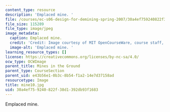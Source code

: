 ```yaml
---
content_type: resource
description: 'Emplaced mine. '
file: /courses/ec-s06-design-for-demining-spring-2007/30a4ef759240822f38d1392db93f1683_mine10.jpg
file_size: 115289
file_type: image/jpeg
image_metadata:
  caption: Emplaced mine.
  credit: 'Credit: Image courtesy of MIT OpenCourseWare, course staff, and students.'
  image-alt: 'Emplaced mine. '
learning_resource_types: []
license: https://creativecommons.org/licenses/by-nc-sa/4.0/
ocw_type: OCWImage
parent_title: Mines in the Ground
parent_type: CourseSection
parent_uid: e43b56e1-0b3c-8b54-f1a2-14e7d37158ad
resourcetype: Image
title: mine10.jpg
uid: 30a4ef75-9240-822f-38d1-392db93f1683
---
```

Emplaced mine. 